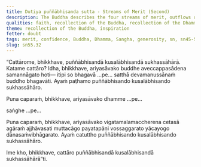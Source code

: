 ```yaml
---
title: Dutiya puññābhisanda sutta - Streams of Merit (Second)
description: The Buddha describes the four streams of merit, outflows of good, and supports for ease. The fourth quality is generosity.
qualities: faith, recollection of the Buddha, recollection of the Dhamma, recollection of the Sangha, giving
theme: recollection of the Buddha, inspiration
fetter: doubt
tags: merit, confidence, Buddha, Dhamma, Sangha, generosity, sn, sn45-56, sn55
slug: sn55.32
---
```


“Cattārome, bhikkhave, puññābhisandā kusalābhisandā sukhassāhārā. Katame cattāro? Idha, bhikkhave, ariyasāvako buddhe aveccappasādena samannāgato hoti— itipi so bhagavā …pe… satthā devamanussānaṁ buddho bhagavāti. Ayaṁ paṭhamo puññābhisando kusalābhisando sukhassāhāro.

Puna caparaṁ, bhikkhave, ariyasāvako dhamme …pe…

saṅghe …pe…

Puna caparaṁ, bhikkhave, ariyasāvako vigatamalamaccherena cetasā agāraṁ ajjhāvasati muttacāgo payatapāṇi vossaggarato yācayogo dānasaṁvibhāgarato. Ayaṁ catuttho puññābhisando kusalābhisando sukhassāhāro.

Ime kho, bhikkhave, cattāro puññābhisandā kusalābhisandā sukhassāhārā”ti.
